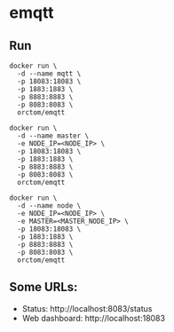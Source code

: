 # emqtt

## Run
```
docker run \
  -d --name mqtt \
  -p 18083:18083 \
  -p 1883:1883 \
  -p 8883:8883 \
  -p 8083:8083 \
  orctom/emqtt
```

```
docker run \
  -d --name master \
  -e NODE_IP=<NODE_IP> \
  -p 18083:18083 \
  -p 1883:1883 \
  -p 8883:8883 \
  -p 8083:8083 \
  orctom/emqtt
```

```
docker run \
  -d --name node \
  -e NODE_IP=<NODE_IP> \
  -e MASTER=<MASTER_NODE_IP> \
  -p 18083:18083 \
  -p 1883:1883 \
  -p 8883:8883 \
  -p 8083:8083 \
  orctom/emqtt
```

## Some URLs:
 * Status: http://localhost:8083/status
 * Web dashboard: http://localhost:18083